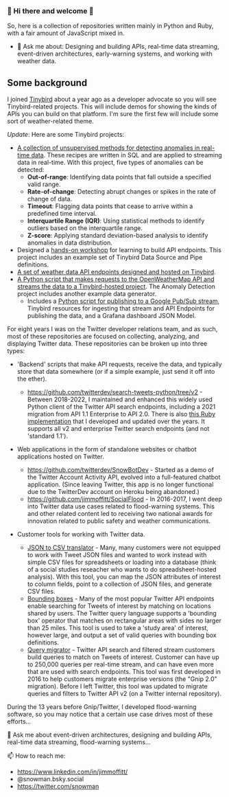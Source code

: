 ### 👋 Hi there and welcome 👋

So, here is a collection of repositories written mainly in Python and Ruby, with a fair amount of JavaScript mixed in. 

- 💬 Ask me about: Designing and building APIs, real-time data streaming, event-driven architectures, early-warning systems, and working with weather data.

## Some background  
I joined [Tinybird](https://www.tinybird.co/) about a year ago as a developer advocate so you will see Tinybird-related projects. This will include demos for showing the kinds of APIs you can build on that platform. I'm sure the first few will include some sort of weather-related theme. 

*Update*: Here are some Tinybird projects:
  * [A collection of unsupervised methods for detecting anomalies in real-time data](https://github.com/tinybirdco/use-case-real-time-anomaly-detection). These recipes are written in SQL and are applied to streaming data in real-time. With this project, five types of anomalies can be detected:
    * **Out-of-range**: Identifying data points that fall outside a specified valid range.
    * **Rate-of-change**: Detecting abrupt changes or spikes in the rate of change of data.
    * **Timeout**: Flagging data points that cease to arrive within a predefined time interval.
    * **Interquartile Range (IQR)**: Using statistical methods to identify outliers based on the interquartile range.
    * **Z-score**: Applying standard deviation-based analysis to identify anomalies in data distribution.
* Designed a [hands-on workshop](https://github.com/tinybirdco/zero-to-tinybird) for learning to build API endpoints. This project includes an example set of Tinybird Data Source and Pipe definitions.
* [A set of weather data API endpoints designed and hosted on Tinybird](https://github.com/jimmoffitt/weather-api). 
* [A Python script that makes requests to the OpenWeatherMap API and streams the data to a Tinybird-hosted project](https://github.com/jimmoffitt/get_and_send_weather_data). The Anomaly Detection project includes another example data generator. 
  * Includes a [Python script for publishing to a Google Pub/Sub stream](https://github.com/tinybirdco/pubsub-website-events-poc), Tinybird resources for ingesting that stream and API Endpoints for publishing the data, and a Grafana dashboard JSON Model. 
  
For eight years I was on the Twitter developer relations team, and as such, most of these repositories are focused on collecting, analyzing, and displaying Twitter data. These repositories can be broken up into three types:

- 'Backend' scripts that make API requests, receive the data, and typically store that data somewhere (or if a simple example, just send it off into the ether). 
  - https://github.com/twitterdev/search-tweets-python/tree/v2 - Between 2018-2022, I maintained and enhanced this widely used Python client of the Twitter API search endpoints, including a 2021 migration from API 1.1 Enterprise to API 2.0. There is also [this Ruby implementation](https://github.com/twitterdev/search-tweets-ruby) that I developed and updated over the years. It supports all v2 and enterprise Twitter search endpoints (and not 'standard 1.1'). 

- Web applications in the form of standalone websites or chatbot applications hosted on Twitter. 
  - https://github.com/twitterdev/SnowBotDev - Started as a demo of the Twitter Account Activity API, evolved into a full-featured chatbot application. (Since leaving Twitter, this app is no longer functional due to the TwitterDev account on Heroku being abandoned.)
  - https://github.com/jimmoffitt/SocialFlood - In 2016-2017, I went deep into Twitter data use cases related to flood-warning systems. This and other related content led to receiving two national awards for innovation related to public safety and weather communications. 

- Customer tools for working with Twitter data. 
  - [JSON to CSV translator](https://github.com/jimmoffitt/json2csv) - Many, many customers were not equipped to work with Tweet JSON files and wanted to work instead with simple CSV files for spreadsheets or loading into a database (think of a social studies reseacher who wants to do spreadsheet-hosted analysis). With this tool, you can map the JSON attributes of interest to column fields, point to a collection of JSON files, and generate CSV files.  
  - [Bounding boxes](https://github.com/jimmoffitt/bounding-boxes) - Many of the most popular Twitter API endpoints enable searching for Tweets of interest by matching on locations shared by users. The Twitter query language supports a 'bounding box' operator that matches on rectangular areas with sides no larger than 25 miles. This tool is used to take a 'study area' of interest, however large, and output a set of valid queries with bounding box definitions.
  - [Query migrator](https://github.com/jimmoffitt/rules-migrator) - Twitter API search and filtered stream customers build queries to match on Tweets of interest. Customer can have up to 250,000 queries per real-time stream, and can have even more that are used with search endpoints. This tool was first developed in 2016 to help customers migrate enterprise versions (the "Gnip 2.0" migration). Before I left Twitter, this tool was updated to migrate queries and filters to Twitter API v2 (on a Twitter internal repository).

During the 13 years before Gnip/Twitter, I developed flood-warning software, so you may notice that a certain use case drives most of these efforts...  

💬 Ask me about event-driven architectures, designing and building APIs, real-time data streaming, flood-warning systems...

📫 How to reach me: 
* https://www.linkedin.com/in/jimmoffitt/
* @snowman.bsky.social
* https://twitter.com/snowman

<!--
**jimmoffitt/jimmoffitt** is a ✨ _special_ ✨ repository because its `README.md` (this file) appears on your GitHub profile.

Here are some ideas to get you started:


- 🌱 I’m currently learning ...
- 👯 I’m looking to collaborate on ...
- 🤔 I’m looking for help with ...
- 💬 Ask me about ...
- 📫 How to reach me: ...
- 😄 Pronouns: ...
- ⚡ Fun fact: ...
-->
